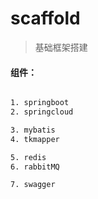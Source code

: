 # scaffold

> 基础框架搭建

#### 组件：

```bash

1. springboot
2. springcloud

3. mybatis
4. tkmapper

5. redis
6. rabbitMQ

7. swagger

```
